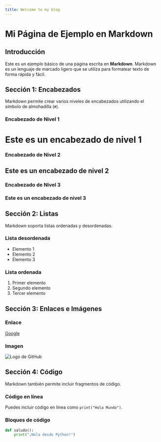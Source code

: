 ```yaml
---
title: Welcome to my blog
---
```


# Mi Página de Ejemplo en Markdown

## Introducción

Este es un ejemplo básico de una página escrita en **Markdown**. Markdown es un lenguaje de marcado ligero que se utiliza para formatear texto de forma rápida y fácil.


## Sección 1: Encabezados

Markdown permite crear varios niveles de encabezados utilizando el símbolo de almohadilla (`#`).

### Encabezado de Nivel 1

# Este es un encabezado de nivel 1

### Encabezado de Nivel 2

## Este es un encabezado de nivel 2

### Encabezado de Nivel 3

### Este es un encabezado de nivel 3

## Sección 2: Listas

Markdown soporta listas ordenadas y desordenadas.

### Lista desordenada

- Elemento 1
- Elemento 2
- Elemento 3

### Lista ordenada

1. Primer elemento
2. Segundo elemento
3. Tercer elemento

## Sección 3: Enlaces e Imágenes

### Enlace

[Google](https://www.google.com)

### Imagen

![Logo de GitHub](https://github.githubassets.com/images/modules/logos_page/GitHub-Mark.png)

## Sección 4: Código

Markdown también permite incluir fragmentos de código.

### Código en línea

Puedes incluir código en línea como `print("Hola Mundo")`.

### Bloques de código

```python
def saludo():
    print("¡Hola desde Python!")

